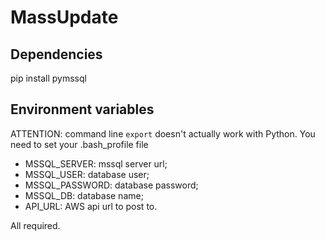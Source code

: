 # MassUpdate

## Dependencies

pip install pymssql


## Environment variables

ATTENTION: command line `export` doesn't actually work with Python. You need to set your .bash_profile file

- MSSQL_SERVER: mssql server url;
- MSSQL_USER: database user;
- MSSQL_PASSWORD: database password;
- MSSQL_DB: database name;
- API_URL: AWS api url to post to.

All required.
